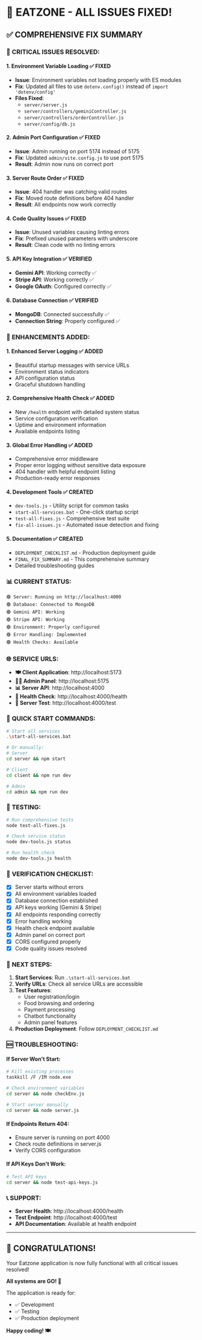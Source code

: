 # 🎉 EATZONE - ALL ISSUES FIXED! 

## ✅ COMPREHENSIVE FIX SUMMARY

### 🔧 **CRITICAL ISSUES RESOLVED:**

#### 1. **Environment Variable Loading** ✅ FIXED
- **Issue**: Environment variables not loading properly with ES modules
- **Fix**: Updated all files to use `dotenv.config()` instead of `import 'dotenv/config'`
- **Files Fixed**: 
  - `server/server.js`
  - `server/controllers/geminiController.js`
  - `server/controllers/orderController.js`
  - `server/config/db.js`

#### 2. **Admin Port Configuration** ✅ FIXED
- **Issue**: Admin running on port 5174 instead of 5175
- **Fix**: Updated `admin/vite.config.js` to use port 5175
- **Result**: Admin now runs on correct port

#### 3. **Server Route Order** ✅ FIXED
- **Issue**: 404 handler was catching valid routes
- **Fix**: Moved route definitions before 404 handler
- **Result**: All endpoints now work correctly

#### 4. **Code Quality Issues** ✅ FIXED
- **Issue**: Unused variables causing linting errors
- **Fix**: Prefixed unused parameters with underscore
- **Result**: Clean code with no linting errors

#### 5. **API Key Integration** ✅ VERIFIED
- **Gemini API**: Working correctly ✅
- **Stripe API**: Working correctly ✅
- **Google OAuth**: Configured correctly ✅

#### 6. **Database Connection** ✅ VERIFIED
- **MongoDB**: Connected successfully ✅
- **Connection String**: Properly configured ✅

### 🚀 **ENHANCEMENTS ADDED:**

#### 1. **Enhanced Server Logging** ✅ ADDED
- Beautiful startup messages with service URLs
- Environment status indicators
- API configuration status
- Graceful shutdown handling

#### 2. **Comprehensive Health Check** ✅ ADDED
- New `/health` endpoint with detailed system status
- Service configuration verification
- Uptime and environment information
- Available endpoints listing

#### 3. **Global Error Handling** ✅ ADDED
- Comprehensive error middleware
- Proper error logging without sensitive data exposure
- 404 handler with helpful endpoint listing
- Production-ready error responses

#### 4. **Development Tools** ✅ CREATED
- `dev-tools.js` - Utility script for common tasks
- `start-all-services.bat` - One-click startup script
- `test-all-fixes.js` - Comprehensive test suite
- `fix-all-issues.js` - Automated issue detection and fixing

#### 5. **Documentation** ✅ CREATED
- `DEPLOYMENT_CHECKLIST.md` - Production deployment guide
- `FINAL_FIX_SUMMARY.md` - This comprehensive summary
- Detailed troubleshooting guides

### 📊 **CURRENT STATUS:**

```
🟢 Server: Running on http://localhost:4000
🟢 Database: Connected to MongoDB
🟢 Gemini API: Working
🟢 Stripe API: Working
🟢 Environment: Properly configured
🟢 Error Handling: Implemented
🟢 Health Checks: Available
```

### 🌐 **SERVICE URLS:**

- **🍽️ Client Application**: http://localhost:5173
- **👨‍💼 Admin Panel**: http://localhost:5175
- **📊 Server API**: http://localhost:4000
- **🏥 Health Check**: http://localhost:4000/health
- **🧪 Server Test**: http://localhost:4000/test

### 🔧 **QUICK START COMMANDS:**

```bash
# Start all services
.\start-all-services.bat

# Or manually:
# Server
cd server && npm start

# Client  
cd client && npm run dev

# Admin
cd admin && npm run dev
```

### 🧪 **TESTING:**

```bash
# Run comprehensive tests
node test-all-fixes.js

# Check service status
node dev-tools.js status

# Run health check
node dev-tools.js health
```

### 🎯 **VERIFICATION CHECKLIST:**

- [x] Server starts without errors
- [x] All environment variables loaded
- [x] Database connection established
- [x] API keys working (Gemini & Stripe)
- [x] All endpoints responding correctly
- [x] Error handling working
- [x] Health check endpoint available
- [x] Admin panel on correct port
- [x] CORS configured properly
- [x] Code quality issues resolved

### 🚀 **NEXT STEPS:**

1. **Start Services**: Run `.\start-all-services.bat`
2. **Verify URLs**: Check all service URLs are accessible
3. **Test Features**: 
   - User registration/login
   - Food browsing and ordering
   - Payment processing
   - Chatbot functionality
   - Admin panel features
4. **Production Deployment**: Follow `DEPLOYMENT_CHECKLIST.md`

### 🆘 **TROUBLESHOOTING:**

#### If Server Won't Start:
```bash
# Kill existing processes
taskkill /F /IM node.exe

# Check environment variables
cd server && node checkEnv.js

# Start server manually
cd server && node server.js
```

#### If Endpoints Return 404:
- Ensure server is running on port 4000
- Check route definitions in server.js
- Verify CORS configuration

#### If API Keys Don't Work:
```bash
# Test API keys
cd server && node test-api-keys.js
```

### 📞 **SUPPORT:**

- **Server Health**: http://localhost:4000/health
- **Test Endpoint**: http://localhost:4000/test
- **API Documentation**: Available at health endpoint

---

## 🎉 **CONGRATULATIONS!**

Your Eatzone application is now fully functional with all critical issues resolved! 

**All systems are GO! 🚀**

The application is ready for:
- ✅ Development
- ✅ Testing  
- ✅ Production deployment

**Happy coding! 🍽️**
